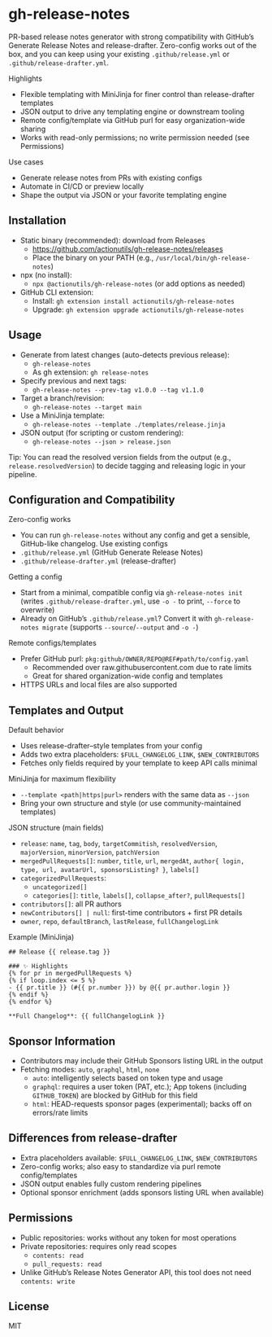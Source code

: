 # gh-release-notes

PR-based release notes generator with strong compatibility with GitHub’s Generate Release Notes and release-drafter. Zero-config works out of the box, and you can keep using your existing `.github/release.yml` or `.github/release-drafter.yml`.

Highlights
- Flexible templating with MiniJinja for finer control than release-drafter templates
- JSON output to drive any templating engine or downstream tooling
- Remote config/template via GitHub purl for easy organization-wide sharing
- Works with read-only permissions; no write permission needed (see Permissions)

Use cases
- Generate release notes from PRs with existing configs
- Automate in CI/CD or preview locally
- Shape the output via JSON or your favorite templating engine

## Installation

- Static binary (recommended): download from Releases
  - https://github.com/actionutils/gh-release-notes/releases
  - Place the binary on your PATH (e.g., `/usr/local/bin/gh-release-notes`)
- npx (no install):
  - `npx @actionutils/gh-release-notes` (or add options as needed)
- GitHub CLI extension:
  - Install: `gh extension install actionutils/gh-release-notes`
  - Upgrade: `gh extension upgrade actionutils/gh-release-notes`

## Usage

- Generate from latest changes (auto-detects previous release):
  - `gh-release-notes`
  - As gh extension: `gh release-notes`
- Specify previous and next tags:
  - `gh-release-notes --prev-tag v1.0.0 --tag v1.1.0`
- Target a branch/revision:
  - `gh-release-notes --target main`
- Use a MiniJinja template:
  - `gh-release-notes --template ./templates/release.jinja`
- JSON output (for scripting or custom rendering):
  - `gh-release-notes --json > release.json`

Tip: You can read the resolved version fields from the output (e.g., `release.resolvedVersion`) to decide tagging and releasing logic in your pipeline.

## Configuration and Compatibility

Zero-config works
- You can run `gh-release-notes` without any config and get a sensible, GitHub-like changelog.
Use existing configs
- `.github/release.yml` (GitHub Generate Release Notes)
- `.github/release-drafter.yml` (release-drafter)

Getting a config
- Start from a minimal, compatible config via `gh-release-notes init` (writes `.github/release-drafter.yml`, use `-o -` to print, `--force` to overwrite)
- Already on GitHub’s `.github/release.yml`? Convert it with `gh-release-notes migrate` (supports `--source`/`--output` and `-o -`)

Remote configs/templates
- Prefer GitHub purl: `pkg:github/OWNER/REPO@REF#path/to/config.yaml`
  - Recommended over raw.githubusercontent.com due to rate limits
  - Great for shared organization-wide config and templates
- HTTPS URLs and local files are also supported

## Templates and Output

Default behavior
- Uses release-drafter–style templates from your config
- Adds two extra placeholders: `$FULL_CHANGELOG_LINK`, `$NEW_CONTRIBUTORS`
- Fetches only fields required by your template to keep API calls minimal

MiniJinja for maximum flexibility
- `--template <path|https|purl>` renders with the same data as `--json`
- Bring your own structure and style (or use community-maintained templates)

JSON structure (main fields)
- `release`: `name`, `tag`, `body`, `targetCommitish`, `resolvedVersion`, `majorVersion`, `minorVersion`, `patchVersion`
- `mergedPullRequests[]`: `number`, `title`, `url`, `mergedAt`, `author{ login, type, url, avatarUrl, sponsorsListing? }`, `labels[]`
- `categorizedPullRequests`:
  - `uncategorized[]`
  - `categories[]`: `title`, `labels[]`, `collapse_after?`, `pullRequests[]`
- `contributors[]`: all PR authors
- `newContributors[] | null`: first-time contributors + first PR details
- `owner`, `repo`, `defaultBranch`, `lastRelease`, `fullChangelogLink`

Example (MiniJinja)
```
## Release {{ release.tag }}

### ✨ Highlights
{% for pr in mergedPullRequests %}
{% if loop.index <= 5 %}
- {{ pr.title }} (#{{ pr.number }}) by @{{ pr.author.login }}
{% endif %}
{% endfor %}

**Full Changelog**: {{ fullChangelogLink }}
```

## Sponsor Information

- Contributors may include their GitHub Sponsors listing URL in the output
- Fetching modes: `auto`, `graphql`, `html`, `none`
  - `auto`: intelligently selects based on token type and usage
  - `graphql`: requires a user token (PAT, etc.); App tokens (including `GITHUB_TOKEN`) are blocked by GitHub for this field
  - `html`: HEAD-requests sponsor pages (experimental); backs off on errors/rate limits

## Differences from release-drafter

- Extra placeholders available: `$FULL_CHANGELOG_LINK`, `$NEW_CONTRIBUTORS`
- Zero-config works; also easy to standardize via purl remote config/templates
- JSON output enables fully custom rendering pipelines
- Optional sponsor enrichment (adds sponsors listing URL when available)

## Permissions

- Public repositories: works without any token for most operations
- Private repositories: requires only read scopes
  - `contents: read`
  - `pull_requests: read`
- Unlike GitHub’s Release Notes Generator API, this tool does not need `contents: write`

## License

MIT
